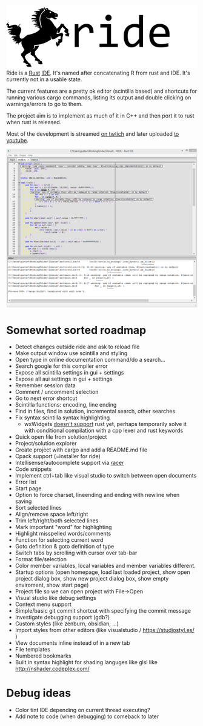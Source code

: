![screenshot](logo/256text.png)
Ride is a [Rust](http://www.rust-lang.org/) [IDE](https://en.wikipedia.org/wiki/Integrated_development_environment). It's named after concatenating R from rust and IDE. It's currently not in a usable state.

The current features are a pretty ok editor (scintilla based) and shortcuts for running various cargo commands, listing its output and double clicking on warnings/errors to go to them.

The project aim is to implement as much of it in C++ and then port it to rust when rust is released.

Most of the development is streamed [on twtich](http://www.twitch.tv/imadesome) and later uploaded [to youtube](https://www.youtube.com/playlist?list=PLLZf3o2GDQ_hHiXd_xqL_ShzGcU44WMi3).

![screenshot](screenshots/1.png)

# Somewhat sorted roadmap

* Detect changes outside ride and ask to reload file
* Make output window use scintilla and styling
* Open type in online documentation command/do a search...
* Search google for this compiler error
* Expose all scintilla settings in gui + settings
* Expose all aui settings in gui + settings
* Remember session data
* Comment / uncomment selection
* Go to next error shortcut
* Scintilla functions: encoding, line ending
* Find in files, find in solution, incremental search, other searches
* Fix syntax scintilla syntax highlighting
	- wxWidgets [doesn't support](http://trac.wxwidgets.org/ticket/16776)  rust yet, perhaps temporarily solve it with conditional compilation with a cpp lexer and rust keywords
* Quick open file from solution/project
* Project/solution explorer
* Create project with cargo and add a README.md file
* Cpack support (=installer for ride)
* Intellisense/autocomplete support via [racer](https://github.com/phildawes/racer)
* Code snippets
* Implement ctrl+tab like visual studio to switch between open documents
* Error list
* Start page
* Option to force charset, lineending and ending with newline when saving
* Sort selected lines
* Align/remove space left/right
* Trim left/right/both selected lines
* Mark important "word" for highlighting
* Highlight misspelled words/comments
* Function for selecting current word
* Goto definition & goto definition of type
* Switch tabs by scrolling with cursor over tab-bar
* Format file/selection
* Color member variables, local variables and member variables different.
* Startup options (open homepage, load last loaded project, show open project dialog box, show new project dialog box, show empty enviroment, show start page)
* Project file so we can open project with File->Open
* Visual studio like debug settings
* Context menu support
* Simple/basic git commit shortcut with specifying the commit message
* Investigate debugging support (gdb?)
* Custom styles (like zenburn, obsidian, ...)
* Import styles from other editors (like visualstudio / https://studiostyl.es/ )
* View documents inline instead of in a new tab
* File templates
* Numbered bookmarks
* Built in syntax highlight for shading languges like glsl like http://nshader.codeplex.com/

# Debug ideas

- Color tint IDE depending on current thread executing?
- Add note to code (when debugging) to comeback to later
